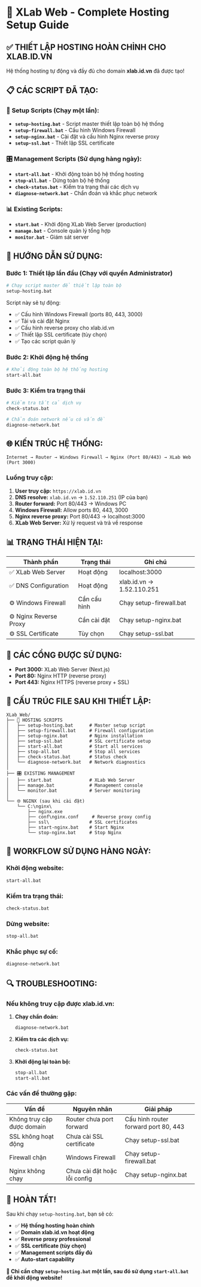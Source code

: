 # 🚀 XLab Web - Complete Hosting Setup Guide

## ✅ **THIẾT LẬP HOSTING HOÀN CHỈNH CHO XLAB.ID.VN**

Hệ thống hosting tự động và đầy đủ cho domain **xlab.id.vn** đã được tạo!

## 📋 **CÁC SCRIPT ĐÃ TẠO:**

### 🔧 **Setup Scripts (Chạy một lần):**
- **`setup-hosting.bat`** - Script master thiết lập toàn bộ hệ thống
- **`setup-firewall.bat`** - Cấu hình Windows Firewall
- **`setup-nginx.bat`** - Cài đặt và cấu hình Nginx reverse proxy
- **`setup-ssl.bat`** - Thiết lập SSL certificate

### 🎛️ **Management Scripts (Sử dụng hàng ngày):**
- **`start-all.bat`** - Khởi động toàn bộ hệ thống hosting
- **`stop-all.bat`** - Dừng toàn bộ hệ thống
- **`check-status.bat`** - Kiểm tra trạng thái các dịch vụ
- **`diagnose-network.bat`** - Chẩn đoán và khắc phục network

### 📊 **Existing Scripts:**
- **`start.bat`** - Khởi động XLab Web Server (production)
- **`manage.bat`** - Console quản lý tổng hợp
- **`monitor.bat`** - Giám sát server

## 🚀 **HƯỚNG DẪN SỬ DỤNG:**

### **Bước 1: Thiết lập lần đầu (Chạy với quyền Administrator)**
```bash
# Chạy script master để thiết lập toàn bộ
setup-hosting.bat
```

Script này sẽ tự động:
- ✅ Cấu hình Windows Firewall (ports 80, 443, 3000)
- ✅ Tải và cài đặt Nginx
- ✅ Cấu hình reverse proxy cho xlab.id.vn
- ✅ Thiết lập SSL certificate (tùy chọn)
- ✅ Tạo các script quản lý

### **Bước 2: Khởi động hệ thống**
```bash
# Khởi động toàn bộ hệ thống hosting
start-all.bat
```

### **Bước 3: Kiểm tra trạng thái**
```bash
# Kiểm tra tất cả dịch vụ
check-status.bat

# Chẩn đoán network nếu có vấn đề
diagnose-network.bat
```

## 🌐 **KIẾN TRÚC HỆ THỐNG:**

```
Internet → Router → Windows Firewall → Nginx (Port 80/443) → XLab Web (Port 3000)
```

### **Luồng truy cập:**
1. **User truy cập:** `https://xlab.id.vn`
2. **DNS resolve:** `xlab.id.vn` → `1.52.110.251` (IP của bạn)
3. **Router forward:** Port 80/443 → Windows PC
4. **Windows Firewall:** Allow ports 80, 443, 3000
5. **Nginx reverse proxy:** Port 80/443 → localhost:3000
6. **XLab Web Server:** Xử lý request và trả về response

## 📊 **TRẠNG THÁI HIỆN TẠI:**

| Thành phần | Trạng thái | Ghi chú |
|------------|------------|---------|
| ✅ XLab Web Server | Hoạt động | localhost:3000 |
| ✅ DNS Configuration | Hoạt động | xlab.id.vn → 1.52.110.251 |
| ⚙️ Windows Firewall | Cần cấu hình | Chạy setup-firewall.bat |
| ⚙️ Nginx Reverse Proxy | Cần cài đặt | Chạy setup-nginx.bat |
| ⚙️ SSL Certificate | Tùy chọn | Chạy setup-ssl.bat |

## 🔧 **CÁC CỔNG ĐƯỢC SỬ DỤNG:**

- **Port 3000:** XLab Web Server (Next.js)
- **Port 80:** Nginx HTTP (reverse proxy)
- **Port 443:** Nginx HTTPS (reverse proxy + SSL)

## 📁 **CẤU TRÚC FILE SAU KHI THIẾT LẬP:**

```
XLab_Web/
├── 🚀 HOSTING SCRIPTS
│   ├── setup-hosting.bat      # Master setup script
│   ├── setup-firewall.bat     # Firewall configuration
│   ├── setup-nginx.bat        # Nginx installation
│   ├── setup-ssl.bat          # SSL certificate setup
│   ├── start-all.bat          # Start all services
│   ├── stop-all.bat           # Stop all services
│   ├── check-status.bat       # Status check
│   └── diagnose-network.bat   # Network diagnostics
│
├── 🎛️ EXISTING MANAGEMENT
│   ├── start.bat              # XLab Web Server
│   ├── manage.bat             # Management console
│   └── monitor.bat            # Server monitoring
│
└── 🌐 NGINX (sau khi cài đặt)
    └── C:\nginx\
        ├── nginx.exe
        ├── conf\nginx.conf     # Reverse proxy config
        ├── ssl\               # SSL certificates
        ├── start-nginx.bat    # Start Nginx
        └── stop-nginx.bat     # Stop Nginx
```

## 🎯 **WORKFLOW SỬ DỤNG HÀNG NGÀY:**

### **Khởi động website:**
```bash
start-all.bat
```

### **Kiểm tra trạng thái:**
```bash
check-status.bat
```

### **Dừng website:**
```bash
stop-all.bat
```

### **Khắc phục sự cố:**
```bash
diagnose-network.bat
```

## 🔍 **TROUBLESHOOTING:**

### **Nếu không truy cập được xlab.id.vn:**

1. **Chạy chẩn đoán:**
   ```bash
   diagnose-network.bat
   ```

2. **Kiểm tra các dịch vụ:**
   ```bash
   check-status.bat
   ```

3. **Khởi động lại toàn bộ:**
   ```bash
   stop-all.bat
   start-all.bat
   ```

### **Các vấn đề thường gặp:**

| Vấn đề | Nguyên nhân | Giải pháp |
|--------|-------------|-----------|
| Không truy cập được domain | Router chưa port forward | Cấu hình router forward port 80, 443 |
| SSL không hoạt động | Chưa cài SSL certificate | Chạy setup-ssl.bat |
| Firewall chặn | Windows Firewall | Chạy setup-firewall.bat |
| Nginx không chạy | Chưa cài đặt hoặc lỗi config | Chạy setup-nginx.bat |

## 🎉 **HOÀN TẤT!**

Sau khi chạy `setup-hosting.bat`, bạn sẽ có:

- ✅ **Hệ thống hosting hoàn chỉnh**
- ✅ **Domain xlab.id.vn hoạt động**
- ✅ **Reverse proxy professional**
- ✅ **SSL certificate (tùy chọn)**
- ✅ **Management scripts đầy đủ**
- ✅ **Auto-start capability**

**🚀 Chỉ cần chạy `setup-hosting.bat` một lần, sau đó sử dụng `start-all.bat` để khởi động website!**
